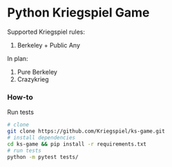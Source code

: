 # Python Kriegspiel Game

Supported Kriegspiel rules:

1. Berkeley + Public Any

In plan:

1. Pure Berkeley
2. Crazykrieg


### How-to

Run tests
``` bash
# clone
git clone https://github.com/Kriegspiel/ks-game.git
# install dependencies
cd ks-game && pip install -r requirements.txt
# run tests
python -m pytest tests/
```
